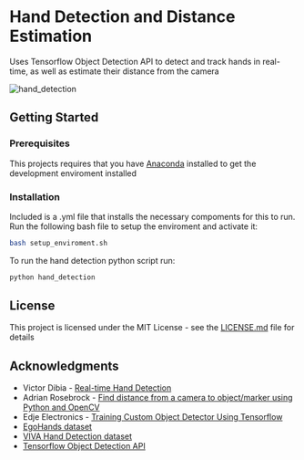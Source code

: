 # Hand Detection and Distance Estimation
Uses Tensorflow Object Detection API to detect and track hands in real-time, as well as estimate their distance from the camera

![hand_detection](https://user-images.githubusercontent.com/25287427/42243870-bb1112a0-7ee0-11e8-9054-9bfe80a950a7.gif)

## Getting Started

### Prerequisites
This projects requires that you have [Anaconda](https://www.anaconda.com/download/#linux) installed to get the development enviroment installed

### Installation
Included is a .yml file that installs the necessary compoments for this to run.
Run the following bash file to setup the enviroment and activate it:
``` bash
bash setup_enviroment.sh
```
To run the hand detection python script run:
``` bash
python hand_detection
```

## License

This project is licensed under the MIT License - see the [LICENSE.md](LICENSE.md) file for details

## Acknowledgments

* Victor Dibia - [Real-time Hand Detection](https://github.com/victordibia/handtracking)
* Adrian Rosebrock - [Find distance from a camera to object/marker using Python and OpenCV](https://www.pyimagesearch.com/2015/01/19/find-distance-camera-objectmarker-using-python-opencv/)
* Edje Electronics - [Training Custom Object Detector Using Tensorflow](https://github.com/EdjeElectronics/TensorFlow-Object-Detection-API-Tutorial-Train-Multiple-Objects-Windows-10)
* [EgoHands dataset](http://vision.soic.indiana.edu/projects/egohands/)
* [VIVA Hand Detection dataset](http://cvrr.ucsd.edu/vivachallenge/index.php/hands/hand-detection/)
* [Tensorflow Object Detection API](https://github.com/tensorflow/models/tree/master/research/object_detection)


